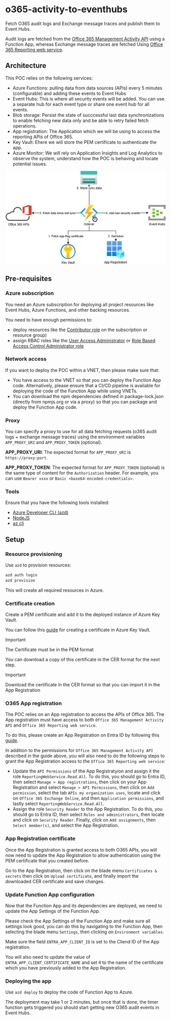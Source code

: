 # o365-activity-to-eventhubs

Fetch O365 audit logs and Exchange message traces and publish them to Event Hubs.

Audit logs are fetched from the [Office 365 Management Activity API](https://learn.microsoft.com/en-us/office/office-365-management-api/office-365-management-activity-api-reference) using a Function App, whereas Exchange message traces are fetched Using [Office 365 Reporting web service](https://learn.microsoft.com/en-us/previous-versions/office/developer/o365-enterprise-developers/jj984335(v=office.15)).


## Architecture

This POC relies on the following services:
- Azure Functions: pulling data from data sources (APIs) every 5 minutes (configurable) and adding these events to Event Hubs
- Event Hubs: This is where all security events will be added. You can use a separate hub for each event type or share one event hub for all events.
- Blob storage: Persist the state of succcessful last data synchronizations to enable fetching new data only and be able to retry failed fetch operations.
- App registration: The Application which we will be using to access the reporting APIs of Office 365.
- Key Vault: Ehere we will store the PEM certificate to authenticate the app.
- Azure Monitor: We will rely on Application Insights and Log Analytics to observe the system, understand how the POC is behaving and locate potential issues.

![Architecture diagram](./docs/assets/architecture.png)


## Pre-requisites

### Azure subscription

You need an Azure subscription for deploying all project resources like Event Hubs, Azure Functions, and other backing resources.

You need to have enough permissions to:
- deploy resources like the [Contributor role](https://learn.microsoft.com/en-us/azure/role-based-access-control/built-in-roles/privileged#contributor) on the subscription or resource group)
- assign RBAC roles like the [User Access Administrator](https://learn.microsoft.com/en-us/azure/role-based-access-control/built-in-roles/privileged#user-access-administrator) or [Role Based Access Control Administrator role](https://learn.microsoft.com/en-us/azure/role-based-access-control/built-in-roles/privileged#role-based-access-control-administrator)


### Network access

If you want to deploy the POC within a VNET, then please make sure that:
- You have access to the VNET so that you can deploy the Function App code. Alternatively, please ensure that a CI/CD pipeline is available for deploying the code of the Function App while using VNETs.
- You can download the npm dependencies defined in package-lock.json (directly from npmjs.org or via a proxy) so that you can package and deploy the Function App code.

### Proxy

You can specify a proxy to use for all data fetching requests (o365 audit logs + exchange message traces) using the environment variables `APP_PROXY_URI` and `APP_PROXY_TOKEN` (optional).

**APP_PROXY_URI**:
The expected format for `APP_PROXY_URI` is `https://proxy:port`.

**APP_PROXY_TOKEN**:
The expected format for `APP_PROXY_TOKEN` (optional) is the same type of content for the `Authorization` header.
For example, you can use `Bearer xxxx` or `Basic <base64-encoded-credentials>`.

### Tools

Ensure that you have the following tools installed:
- [Azure Developer CLI (azd)](https://learn.microsoft.com/en-us/azure/developer/azure-developer-cli/install-azd?tabs=winget-windows%2Cbrew-mac%2Cscript-linux&pivots=os-linux)
- [NodeJS](https://nodejs.org/en)
- [az cli](https://learn.microsoft.com/en-us/cli/azure/)

## Setup

### Resource provisioning

Use `azd` to provision resources:

```sh
azd auth login
azd provision
```

This will create all required resources in Azure.

### Certificate creation

Create a PEM certificate and add it to the deployed instance of Azure Key Vault.

You can follow this [guide](https://learn.microsoft.com/en-us/azure/key-vault/certificates/quick-create-portal#add-a-certificate-to-key-vault) for creating a certificate in Azure Key Vault.

> [!IMPORTANT]  
> The Certificate must be in the PEM format

You can download a copy of this certificate in the CER format for the next step.

> [!IMPORTANT]  
> Download the certificate in the CER format so that you can import it in the App Registration


### O365 App registration

The POC relies on an App registration to access the APIs of Office 365.
The App registration must have access to both `Office 365 Management Activity API` and `Office 365 Reporting web service`.

To do this, please create an App Registration on Entra ID by following this [guide](https://learn.microsoft.com/en-us/office/office-365-management-api/get-started-with-office-365-management-apis#register-your-application-in-microsoft-entra-id).

In addition to the permissions for `Office 365 Management Activity API` described in the guide above, you will also need to do the following steps to grant the App Registration access to the `Office 365 Reporting web service`:

- Update the `API Permissions` of the App Registratyion and assign it the role `ReportingWebService.Read.All`. To do this, you should go to Entra ID, then select `Manage > App registrations`, then click on your App Registration and select `Manage > API Permissions`, then click on `Add permission`, select the tab `APIs my organization uses`, locate and click on `Office 365 Exchange Online`, and then `Application permissions`, and lastly select `ReportingWebService.Read.All`.
- Assign the role `Security Reader` to the App Registration. To do this, you should go to Entra ID, then select `Roles and administrators`, then locate and click on `Security Reader`. Finally, click on `Add assignments`, then `Select member(s)`, and select the App Registration.

### App Registration certificate

Once the App Registration is granted access to both O365 APIs, you will now need to update the App Registration to allow authentication using the PEM certificate that you created before.

Go to the App Registration, then click on the blade menu `Certificates & secrets` then click on `Upload certificate`, and finally import the downloaded CER certificate and save changes.


### Update Function App configuration

Now that the Function App and its dependencies are deployed, we need to update the App Settings of the Function App.

Please check the App Settings of the Function App and make sure all settings look good, you can do this by navigating to the Function App, then selecting the blade menu `Settings`, then clicking on `Environment variables`.

Make sure the field `ENTRA_APP_CLIENT_ID` is set to the Cliend ID of the App registration.

You will also need to update the value of `ENTRA_APP_CLIENT_CERTIFICATE_NAME` and set it to the name of the certificate which you have previously added to the App Registration.

### Deploying the app

Use `azd deploy` to deploy the code of Function App to Azure.

The deployment may take 1 or 2 minutes, but once that is done, the timer function gets triggered you should start getting new O365 audit events in Event Hubs.
